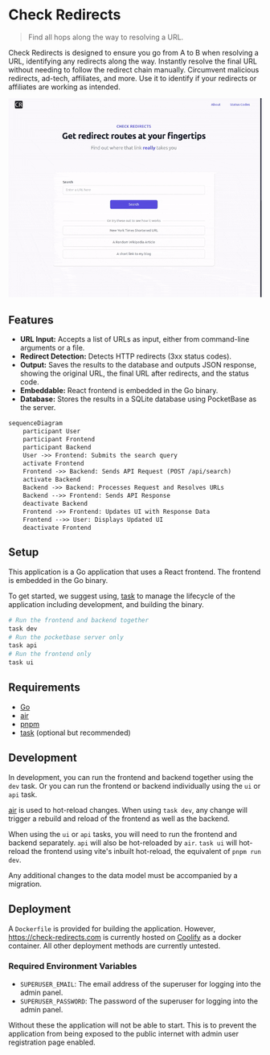 # Check Redirects

> Find all hops along the way to resolving a URL.

Check Redirects is designed to ensure you go from A to B when resolving a URL, identifying any redirects along the way.
Instantly resolve the final URL without needing to follow the redirect chain manually. Circumvent malicious redirects,
ad-tech, affiliates, and more. Use it to identify if your redirects or affiliates are working as intended.

![wikpedia-short-url.gif](docs/wikpedia-short-url.gif)

## Features

* **URL Input:** Accepts a list of URLs as input, either from command-line arguments or a file.
* **Redirect Detection:** Detects HTTP redirects (3xx status codes).
* **Output:** Saves the results to the database and outputs JSON response, showing the original URL, the final URL after
  redirects, and the status code.
* **Embeddable:** React frontend is embedded in the Go binary.
* **Database:** Stores the results in a SQLite database using PocketBase as the server.

```mermaid
sequenceDiagram
    participant User
    participant Frontend
    participant Backend
    User ->> Frontend: Submits the search query
    activate Frontend
    Frontend ->> Backend: Sends API Request (POST /api/search)
    activate Backend
    Backend ->> Backend: Processes Request and Resolves URLs
    Backend -->> Frontend: Sends API Response
    deactivate Backend
    Frontend ->> Frontend: Updates UI with Response Data
    Frontend -->> User: Displays Updated UI
    deactivate Frontend
```

## Setup

This application is a Go application that uses a React frontend. The frontend is embedded in the Go binary.

To get started, we suggest using, [task] to manage the lifecycle of the application including
development,
and building the binary.

```bash
# Run the frontend and backend together
task dev
# Run the pocketbase server only
task api
# Run the frontend only
task ui
```
## Requirements

- [Go]
- [air]
- [pnpm]
- [task] (optional but recommended)

## Development

In development, you can run the frontend and backend together using the `dev` task. Or you can run the frontend or
backend individually using the `ui` or `api` task. 

[air] is used to hot-reload changes. When using `task dev`, any change will trigger a 
rebuild and reload of the frontend as well as the backend.

When using the `ui` or `api` tasks, you will need to run the frontend and backend separately. `api` will also be hot-reloaded
by `air`. `task ui` will hot-reload the frontend using vite's inbuilt hot-reload, the equivalent of `pnpm run dev`.

Any additional changes to the data model must be accompanied by a migration.

## Deployment

A `Dockerfile` is provided for building the application. However, <https://check-redirects.com> is currently hosted on [Coolify]
as a docker container. All other deployment methods are currently untested.

### Required Environment Variables

- `SUPERUSER_EMAIL`: The email address of the superuser for logging into the admin panel.
- `SUPERUSER_PASSWORD`: The password of the superuser for logging into the admin panel.

Without these the application will not be able to start. This is to prevent the application from being exposed to the
public internet with admin user registration page enabled.

[go]: https://go.dev/doc/install
[task]: https://taskfile.dev/
[air]: https://github.com/air-verse/air
[pnpm]: https://pnpm.io/
[Coolify]: https://coolify.io/